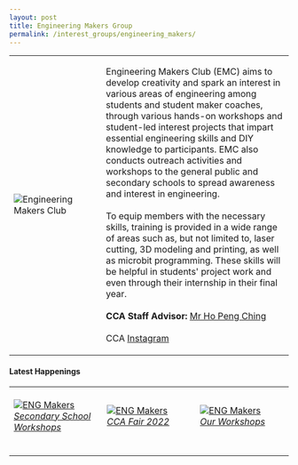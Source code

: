 ```yaml
---
layout: post
title: Engineering Makers Group
permalink: /interest_groups/engineering_makers/
---
```

<div>
    <table>
        <tr>
            <td style="width:33%"><image src="/images/CCA_engmakers1.PNG" style="display:block;margin-left:auto;margin-right:auto;" alt="Engineering Makers Club"></image></td>
            <td>
                <p>
                    Engineering Makers Club (EMC) aims to develop creativity and spark an interest in various areas of engineering among students and student maker coaches, through various hands-on workshops and student-led interest projects that impart essential engineering skills and DIY knowledge to participants. EMC also conducts outreach activities and workshops to the general public and secondary schools to spread awareness and interest in engineering.<br>
                    <br>
                    To equip members with the necessary skills, training is provided in a wide range of areas such as, but not limited to, laser cutting, 3D modeling and printing, as well as microbit programming. These skills will be helpful in students' project work and even through their internship in their final year.<br>
                    <br>
                    <b>CCA Staff Advisor:</b> <a href="mailto:hopc@TP.EDU.SG">Mr Ho Peng Ching</a><br>
                    <br>
                    CCA <a href="https://www.instagram.com/tpemc/?hl=en">Instagram</a>
                </p>
            </td>
        </tr>
    </table>
</div>

#### Latest Happenings

<table>
    <tr>
        <td style="width:33%"><br>
            <a href="https://www.instagram.com/p/CdiA0zTpha7/">
                <image src="/images/Interest Groups/EMC_Secondary School Workshops.png" style="display:block;margin-left:auto;margin-right:auto;" alt="ENG Makers">
                <h6 style="margin-top:0%">Secondary School Workshops</h6>
                </image>
            </a>
        </td>
        <td style="width:33%"><br>
            <a href="https://www.instagram.com/p/Ccrep8WJi-r/">
                <image src="/images/Interest Groups/EMC_CCA Fair 2022.png" style="display:block;margin-left:auto;margin-right:auto;" alt="ENG Makers">
                <h6 style="margin-top:0%">CCA Fair 2022</h6>
                </image>
            </a>
        </td>
        <td style="width:33%"><br>
            <a href="https://www.instagram.com/p/CX0oQq5Psn0/">
                <image src="/images/Interest Groups/EMC_Our Workshops.png" style="display:block;margin-left:auto;margin-right:auto;" alt="ENG Makers">
                <h6 style="margin-top:0%">Our Workshops</h6>
                </image>
            </a>
        </td>
     </tr>
</table>